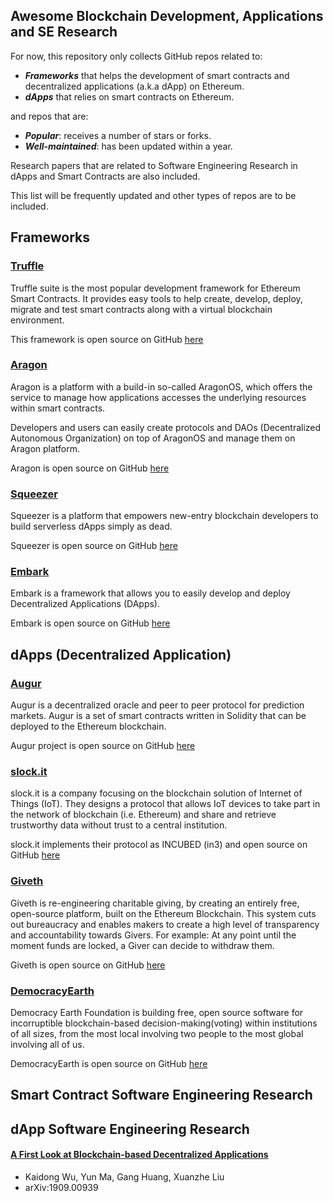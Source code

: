## Awesome Blockchain Development, Applications and SE Research

For now, this repository only collects GitHub repos related to:
* ***Frameworks*** that helps the development of smart contracts and decentralized applications (a.k.a dApp) on Ethereum.
* ***dApps*** that relies on smart contracts on Ethereum.

and repos that are:
* ***Popular***: receives a number of stars or forks.
* ***Well-maintained***: has been updated within a year.

Research papers that are related to Software Engineering Research in dApps and Smart Contracts are also included. 

This list will be frequently updated and other types of repos are to be included. 

## Frameworks

### [Truffle](https://www.trufflesuite.com/)

Truffle suite is the most popular development framework for Ethereum Smart Contracts. It provides easy tools to help create, develop, deploy, migrate and test smart contracts along with a virtual blockchain environment.  

This framework is open source on GitHub [here](https://github.com/trufflesuite/)

### [Aragon](https://aragon.org/)

Aragon is a platform with a build-in so-called AragonOS, which offers the service to manage how applications accesses the underlying resources within smart contracts. 

Developers and users can easily create protocols and DAOs (Decentralized Autonomous Organization) on top of AragonOS and manage them on Aragon platform. 

Aragon is open source on GitHub [here](https://github.com/aragon)

### [Squeezer](https://squeezer.io/)

Squeezer is a platform that empowers new-entry blockchain developers to build serverless dApps simply as dead.

Squeezer is open source on GitHub [here](https://github.com/SqueezerIO)

### [Embark](https://embark.status.im/)

Embark is a framework that allows you to easily develop and deploy Decentralized Applications (DApps).

Embark is open source on GitHub [here](https://github.com/embark-framework)

## dApps (Decentralized Application)

### [Augur](https://www.augur.net/)

Augur is a decentralized oracle and peer to peer protocol for prediction markets. Augur is a set of smart contracts written in Solidity that can be deployed to the Ethereum blockchain.

Augur project is open source on GitHub [here](https://github.com/AugurProject)

### [slock.it](https://slock.it/)

slock.it is a company focusing on the blockchain solution of Internet of Things (IoT). They designs a protocol that allows IoT devices to take part in the network of blockchain (i.e. Ethereum) and share and retrieve trustworthy data without trust to a central institution.  

slock.it implements their protocol as INCUBED (in3) and open source on GitHub [here](https://github.com/slockit)

### [Giveth](https://giveth.io/)

Giveth is re-engineering charitable giving, by creating an entirely free, open-source platform, built on the Ethereum Blockchain. This system cuts out bureaucracy and enables makers to create a high level of transparency and accountability towards Givers. For example: At any point until the moment funds are locked, a Giver can decide to withdraw them.

Giveth is open source on GitHub [here](https://github.com/Giveth)

### [DemocracyEarth](https://democracy.earth/)

Democracy Earth Foundation is building free, open source software for incorruptible blockchain-based decision-making(voting) within institutions of all sizes, from the most local involving two people to the most global involving all of us. 

DemocracyEarth is open source on GitHub [here](https://github.com/DemocracyEarth)

## Smart Contract Software Engineering Research 

## dApp Software Engineering Research

#### [A First Look at Blockchain-based Decentralized Applications](https://arxiv.org/pdf/1909.00939)

* Kaidong Wu, Yun Ma, Gang Huang, Xuanzhe Liu
* arXiv:1909.00939 

